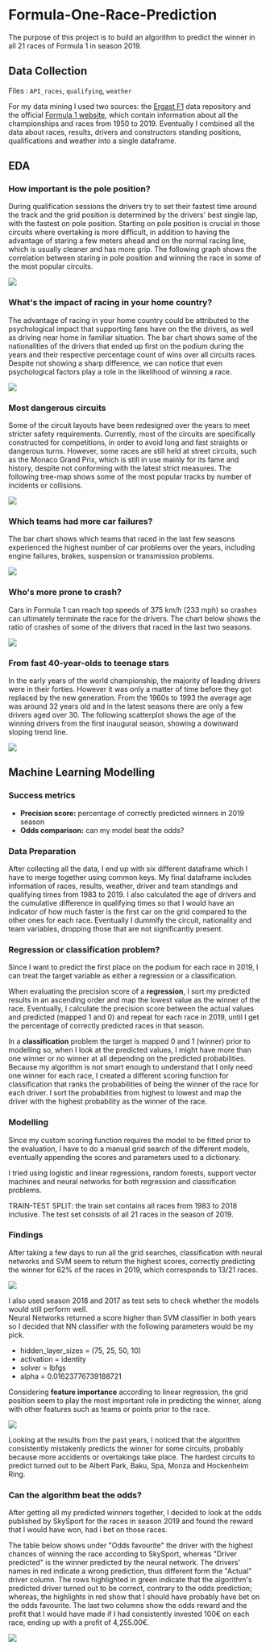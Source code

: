 # Formula-One-Race-Prediction

The purpose of this project is to build an algorithm to predict the winner in all 21 races of Formula 1 in season 2019.


## Data Collection

Files : `API_races`, `qualifying`, `weather`

For my data mining I used two sources: the [Ergast F1](https://ergast.com/mrd/) data repository and the official 
[Formula 1 website](https://www.formula1.com/), which contain information about all the championships and races from 
1950 to 2019.
Eventually I combined all the data about races, results, drivers and constructors standing positions, 
qualifications and weather into a single dataframe.


## EDA

### How important is the pole position?

During qualification sessions the drivers try to set their fastest time around the track and the grid position
is determined by the drivers' best single lap, with the fastest on pole position. Starting on pole position is crucial
in those circuits where overtaking is more difficult, in addition to having the advantage of staring a few meters ahead
and on the normal racing line, which is usually cleaner and has more grip. The following graph shows the correlation between
staring in pole position and winning the race in some of the most popular circuits.

![](images/medium_3.png)


### What's the impact of racing in your home country?

The advantage of racing in your home country could be attributed to the psychological impact that supporting fans have
on the the drivers, as well as driving near home in familiar situation. The bar chart shows some of the nationalities of
the drivers that ended up first on the podium during the years and their respective percentage count of wins over all 
circuits races. Despite not showing a sharp difference, we can notice that even psychological factors play a role in the
likelihood of winning a race.

![](images/medium_4.png)


### Most dangerous circuits

Some of the circuit layouts have been redesigned over the years to meet stricter safety requirements. Currently, 
most of the circuits are specifically constructed for competitions, in order to avoid long and fast straights or dangerous
turns. However, some races are still held at street circuits, such as the Monaco Grand Prix, which is still in use mainly
for its fame and history, despite not conforming with the latest strict measures. The following tree-map shows some of the 
most popular tracks by number of incidents or collisions.

![](images/medium_5.png)


### Which teams had more car failures?

The bar chart shows which teams that raced in the last few seasons experienced the highest number of car problems over 
the years, including engine failures, brakes, suspension or transmission problems.

![](images/medium_6.png)


### Who's more prone to crash?

Cars in Formula 1 can reach top speeds of 375 km/h (233 mph) so crashes can ultimately terminate the race for the drivers. 
The chart below shows the ratio of crashes of some of the drivers that raced in the last two seasons.

![](images/medium_7.png)


### From fast 40-year-olds to teenage stars

In the early years of the world championship, the majority of leading drivers were in their forties.
However it was only a matter of time before they got replaced by the new generation. From the 1960s to 1993 the average age
was around 32 years old and in the latest seasons there are only a few drivers aged over 30.
The following scatterplot shows the age of the winning drivers from the first inaugural season, 
showing a downward sloping trend line.

![](images/medium_8.png)



## Machine Learning Modelling

### Success metrics

- **Precision score:** percentage of correctly predicted winners in 2019 season
- **Odds comparison:** can my model beat the odds?

### Data Preparation

After collecting all the data, I end up with six different dataframe which I have to merge together using common keys. 
My final dataframe includes information of races, results, weather, driver and team standings and qualifying times from 1983
to 2019.
I also calculated the age of drivers and the cumulative difference in qualifying times so that I would have an indicator
of how much faster is the first car on the grid compared to the other ones for each race. Eventually I dummify the circuit,
nationality and team variables, dropping those that are not significantly present.

### Regression or classification problem?

Since I want to predict the first place on the podium for each race in 2019, I can treat the target variable as either a
regression or a classification.

When evaluating the precision score of a **regression**, I sort my predicted results in an ascending order and map the
lowest value as the winner of the race. Eventually, I calculate the precision score between the actual values and predicted
(mapped 1 and 0) and repeat for each race in 2019, until I get the percentage of correctly predicted races in that season.

In a **classification** problem the target is mapped 0 and 1 (winner) prior to modelling so, when I look at the predicted values,
I might have more than one winner or no winner at all depending on the predicted probabilities. Because my algorithm is not 
smart enough to understand that I only need one winner for each race, I created a different scoring function for 
classification that ranks the probabilities of being the winner of the race for each driver. I sort the probabilities 
from highest to lowest and map the driver with the highest probability as the winner of the race.

### Modelling

Since my custom scoring function requires the model to be fitted prior to the evaluation, I have to do a manual grid search
of the different models, eventually appending the scores and parameters used to a dictionary.

I tried using logistic and linear regressions, random forests, support vector machines and neural networks for both regression
and classification problems.

TRAIN-TEST SPLIT: the train set contains all races from 1983 to 2018 inclusive. 
The test set consists of all 21 races in the season of 2019.

### Findings

After taking a few days to run all the grid searches, classification with neural networks and SVM seem to return the highest
scores, correctly predicting the winner for 62% of the races in 2019, which corresponds to 13/21 races.

![](images/modelling.png)


I also used season 2018 and 2017 as test sets to check whether the models would still perform well.  
Neural Networks returned a score higher than SVM classifier in both years so I decided that NN classifier 
with the following parameters would be my pick.
- hidden_layer_sizes = (75, 25, 50, 10)
- activation = identity
- solver = lbfgs
- alpha = 0.01623776739188721

Considering **feature importance** according to linear regression, the grid position seem to play the most 
important role in predicting the winner, along with other features such as teams or points prior to the race.

![](images/variables.png)


Looking at the results from the past years, I noticed that the algorithm consistently mistakenly predicts the 
winner for some circuits, probably because more accidents or overtakings take place. The hardest circuits to predict 
turned out to be Albert Park, Baku, Spa, Monza and Hockenheim Ring.


### Can the algorithm beat the odds?

After getting all my predicted winners together, I decided to look at the odds published by SkySport for the races in
season 2019 and found the reward that I would have won, had i bet on those races.

The table below shows under "Odds favourite" the driver with the highest chances of winning the race according
to SkySport, whereas "Driver predicted" is the winner predicted by the neural network. The drivers' names in red 
indicate a wrong prediction, thus different form the "Actual" driver column. The rows highlighted in green indicate 
that the algorithm's predicted driver turned out to be correct, contrary to the odds prediction; whereas, the highlights
in red show that I should have probably have bet on the odds favourite. The last two columns show the odds reward and the
profit that I would have made if I had consistently invested 100€ on each race, ending up with a profit of 4,255.00€.

![](images/odds.png)
